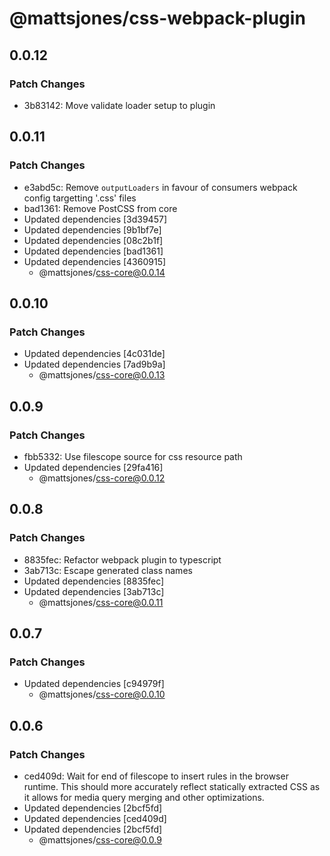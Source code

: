 # @mattsjones/css-webpack-plugin

## 0.0.12

### Patch Changes

- 3b83142: Move validate loader setup to plugin

## 0.0.11

### Patch Changes

- e3abd5c: Remove `outputLoaders` in favour of consumers webpack config targetting '.css' files
- bad1361: Remove PostCSS from core
- Updated dependencies [3d39457]
- Updated dependencies [9b1bf7e]
- Updated dependencies [08c2b1f]
- Updated dependencies [bad1361]
- Updated dependencies [4360915]
  - @mattsjones/css-core@0.0.14

## 0.0.10

### Patch Changes

- Updated dependencies [4c031de]
- Updated dependencies [7ad9b9a]
  - @mattsjones/css-core@0.0.13

## 0.0.9

### Patch Changes

- fbb5332: Use filescope source for css resource path
- Updated dependencies [29fa416]
  - @mattsjones/css-core@0.0.12

## 0.0.8

### Patch Changes

- 8835fec: Refactor webpack plugin to typescript
- 3ab713c: Escape generated class names
- Updated dependencies [8835fec]
- Updated dependencies [3ab713c]
  - @mattsjones/css-core@0.0.11

## 0.0.7

### Patch Changes

- Updated dependencies [c94979f]
  - @mattsjones/css-core@0.0.10

## 0.0.6

### Patch Changes

- ced409d: Wait for end of filescope to insert rules in the browser runtime. This should more accurately reflect statically extracted CSS as it allows for media query merging and other optimizations.
- Updated dependencies [2bcf5fd]
- Updated dependencies [ced409d]
- Updated dependencies [2bcf5fd]
  - @mattsjones/css-core@0.0.9
